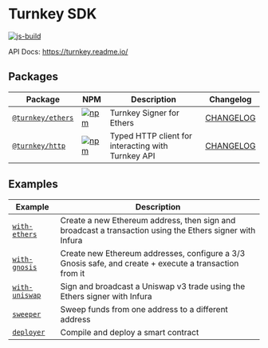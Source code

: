 # Turnkey SDK

[![js-build](https://github.com/tkhq/sdk/actions/workflows/js-build.yml/badge.svg)](https://github.com/tkhq/sdk/actions/workflows/js-build.yml)

API Docs: https://turnkey.readme.io/

## Packages

| Package                               | NPM                                                                                                                   | Description                                        | Changelog                                  |
| ------------------------------------- | --------------------------------------------------------------------------------------------------------------------- | -------------------------------------------------- | ------------------------------------------ |
| [`@turnkey/ethers`](/packages/ethers) | [![npm](https://img.shields.io/npm/v/@turnkey/ethers?color=%234C48FF)](https://www.npmjs.com/package/@turnkey/ethers) | Turnkey Signer for Ethers                          | [CHANGELOG](/packages/ethers/CHANGELOG.md) |
| [`@turnkey/http`](/packages/http)     | [![npm](https://img.shields.io/npm/v/@turnkey/http?color=%234C48FF)](https://www.npmjs.com/package/@turnkey/http)     | Typed HTTP client for interacting with Turnkey API | [CHANGELOG](/packages/http/CHANGELOG.md)   |

## Examples

| Example                                   | Description                                                                                              |
| ----------------------------------------- | -------------------------------------------------------------------------------------------------------- |
| [`with-ethers`](/examples/with-ethers/)   | Create a new Ethereum address, then sign and broadcast a transaction using the Ethers signer with Infura |
| [`with-gnosis`](/examples/with-gnosis/)   | Create new Ethereum addresses, configure a 3/3 Gnosis safe, and create + execute a transaction from it   |
| [`with-uniswap`](/examples/with-uniswap/) | Sign and broadcast a Uniswap v3 trade using the Ethers signer with Infura                                |
| [`sweeper`](/examples/sweeper/)           | Sweep funds from one address to a different address                                                      |
| [`deployer`](/examples/deployer/)         | Compile and deploy a smart contract                                                                      |
